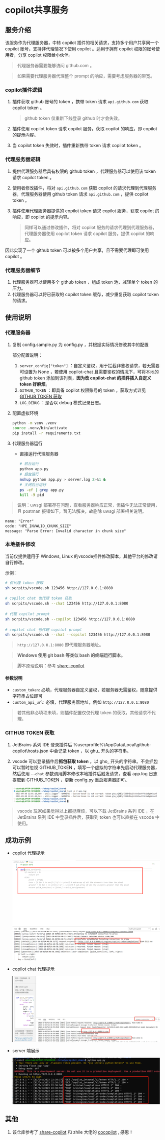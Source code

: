# copilot共享服务

## 服务介绍

该服务作为代理服务器，中转 copilot 插件的相关请求，支持多个用户共享同一个 copilot 账号，支持非代理情况下使用 copilot 。适用于拥有 copilot 权限的账号使用者，分享 copilot 权限给小伙伴。

> 代理服务器需要能够访问 github.com 。

> 如果需要代理服务器代理整个 prompt 的响应，需要考虑服务器的带宽。

### copilot插件逻辑

1. 插件获取 github 账号的 token ，携带 token 请求 `api.github.com` 获取 copilot token 。

    > github token 仅重新下线登录 github 时才会失效。

2. 插件使用 copilot token 请求 copilot 服务，获取 copilot 的响应，即 copilot 的提示内容。
3. 当 copilot token 失效时，插件重新携带 token 请求 copilot token 。

### 代理服务器逻辑

1. 提供代理服务器后具有权限的 github token ，代理服务器可以使用该 token 请求 copilot token 。
2. 使用者修改插件，将对 `api.github.com` 获取 copilot 的请求代理到代理服务器，代理服务器使用 github token 请求 `api.github.com` ，提供 copilot token 。
3. 插件使用代理服务器提供的 copilot token 请求 copilot 服务，获取 copilot 的响应，即 copilot 的提示内容。

    > 同样可以通过修改插件，将对 copilot 服务的请求代理到代理服务器，代理服务器使用 copilot token 请求 copilot 服务，提供 copilot 的响应。

因此实现了一个 github token 可以被多个用户共享，且不需要代理即可使用 copilot 。

### 代理服务器细节

1. 代理服务器可以使用多个 github token ，组成 token 池，减轻单个 token 的压力。
2. 代理服务器可以将已获取的 copilot token 缓存，减少重复获取 copilot token 的请求。

## 使用说明

### 代理服务器

1. 复制 config.sample.py 为 config.py ，并根据实际情况修改其中的配置

    部分配置说明：

    1. `server_config["token"]` ：自定义鉴权，用于拦截非鉴权请求，若无需要可设置为 None ，若使用 copilot-chat 且需要鉴权的情况下，可将本地的 github token 添加到该列表，**因为改 copilot-chat 的插件插入自定义 token 好麻烦**。
    2. `GITHUB_TOKEN` ：即具备 copilot 权限账号的 token ，获取方式详见 [GITHUB TOKEN 获取](#github-token-获取)
    3. `LOG_DEBUG` ：是否以 debug 模式记录日志。

2. 配置虚拟环境

    ```bash
    python -m venv .venv
    source .venv/bin/activate
    pip install -r requirements.txt
    ```

3. 代理服务器运行

    - 直接运行代理服务器

        ```bash
        # 前台运行
        python app.py
        # 后台运行
        nohup python app.py > server.log 2>&1 &
        # 关闭后台运行
        ps -ef | grep app.py
        kill -9 pid
        ```

> 说明：uwsgi 部署存在问题，查看服务器响应正常，但插件无法正常使用，且 postman 报错如下，暂无法解决，故删除 uwsgi 部署相关说明。
```
name: "Error"
code: "HPE_INVALID_CHUNK_SIZE"
message: "Parse Error: Invalid character in chunk size"
```

### 本地插件修改

当前仅提供适用于 Windows, Linux 的vscode插件修改脚本，其他平台的修改请自行修改。

示例：
    
```bash
# 仅代理 token 获取
sh scrpits/vscode.sh 123456 http://127.0.0.1:8080

# copilot chat 也代理 token 获取
sh scrpits/vscode.sh --chat 123456 http://127.0.0.1:8080

# 代理 copilot prompt
sh scrpits/vscode.sh --copilot 123456 http://127.0.0.1:8080

# copilot chat 也代理 copilot prompt
sh scrpits/vscode.sh --chat --copilot 123456 http://127.0.0.1:8080
```

> `http://127.0.0.1:8080` 即代理服务器地址。

> **Windows 使用 git bash 等类似 bash 的终端运行脚本。**

> 脚本原理说明：参考 [share-copilot](https://gitee.com/chuangxxt/share-copilot/blob/master/readme/codeTipsProxy.md)

#### 参数说明

- `custom_token`: 必填，代理服务器自定义鉴权，若服务器无需鉴权，随意提供字符串占位即可
- `custom_api_url`: 必填，代理服务器地址，例如 `http://127.0.0.1:8080`

> 若其他非必填项未填，则插件配置仅仅代理 token 的获取，其他请求不代理。

### GITHUB TOKEN 获取

1. JetBrains 系列 IDE 登录插件后 %userprofile%\AppData\Local\github-copilot\hosts.json 中会记录 token ，以 ghu_ 开头的字符串。

2. vscode 可以登录插件后**抓包获取 token** ，以 gho_ 开头的字符串。不会抓包可以暂时忽视 GITHUB_TOKEN ，填写一个虚拟的字符串先启动代理服务器，然后使用 `--chat` 参数调用脚本修改本地插件后触发请求，查看 app.log 日志提取到 GITHUB_TOKEN ，更新 config.py 重启服务器即可。

    ![log](readme/log.png)

> vscode 玩家如果觉得以上都挺麻烦，可以下载 JetBrains 系列 IDE ，在 JetBrains 系列 IDE 中登录插件后，获取到 token 也可以直接在 vscode 中使用。

## 成功示例

- copilot 代理提示

    ![copilot](readme/copilot.png)

- copilot chat 代理提示

    ![copilot-chat](readme/chat.png)

- server 端展示

    ![server](readme/server.png)

## 其他

1. 该仓库参考了 [share-copilot](https://gitee.com/chuangxxt/share-copilot) 和 zhile 大佬的 [cocopilot](https://zhile.io/2023/09/09/github-got-banned.html) , 感恩！
